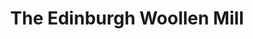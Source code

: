 ---
title: "The Edinburgh Woollen Mill"
url: /kings-lynn/the-edinburgh-woollen-mill/
shop: clothes
---